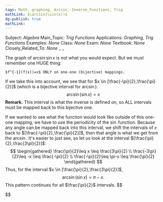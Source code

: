 ```yaml
---
tags: Math, graphing, Arcsin, Inverse_Functions, Trig
mathLink: $\arcsin(\sin(x))$
dg-publish: true
mathLink: 
---
```

Subject: _Algebra_
Main\_Topic: _Trig Functions_
Applications: _Graphing, Trig Functions_
Examples: _None_
Class: _None_
Exam: _None_
Textbook: _None_
Closely\_Related\_To: _None_
_
_

The graph of $\arcsin\sin x$ is not what you would expect. But we must remember one HUGE thing:
```ad-Remember
$f^{-1}(f(x))=x$ ONLY on one-one (bijective) mappings. 
```

If we take this into account, we see that for $x \in [\frac{-\pi}{2},\frac{\pi}{2}]$ (which is a bijective interval for $\arcsin$):
$$
\arcsin(\sin x) =x 
$$
**Remark.** This interval is what the inverse is defined on, so ALL intervals must be mapped back to this bijective one.

If we wanted to see what the function would look like outside of this one-one mapping, we have to use the periodicity of the $\sin$ function. Because any angle can be mapped back into this interval, we shift the intervals of $x$ back to $[\frac{-\pi}{2},\frac{\pi}{2}]$, then that angle is what we get from the $\arcsin$. It's easier to just see, so let us look at the interval $[\frac{\pi}{2},\frac{3\pi}{2}]$:
$$
\begin{gathered}
\frac{\pi}{2}\leq x \leq \frac{3\pi}{2} \\
\frac{-3\pi}{2}\leq -x \leq \frac{-\pi}{2} \\
\frac{-\pi}{2}\leq \pi-x \leq \frac{\pi}{2}
\end{gathered}
$$
Thus, for the interval $x \in [\frac{\pi}{2},\frac{3\pi}{2}]$, 
$$
\arcsin(\sin x) = \pi -x.
$$
This pattern continues for all $\frac{\pi}{2}$ intervals. 
$$

$$